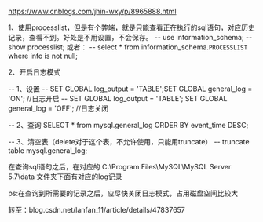https://www.cnblogs.com/jhin-wxy/p/8965888.html

1、使用processlist，但是有个弊端，就是只能查看正在执行的sql语句，对应历史记录，查看不到。好处是不用设置，不会保存。
-- use information_schema;
-- show processlist;
或者：
-- select * from information_schema.`PROCESSLIST` where info is not null;

2、开启日志模式

-- 1、设置
-- SET GLOBAL log_output = 'TABLE';SET GLOBAL general_log = 'ON';  //日志开启
-- SET GLOBAL log_output = 'TABLE'; SET GLOBAL general_log = 'OFF';  //日志关闭

-- 2、查询
SELECT * from mysql.general_log ORDER BY event_time DESC;

-- 3、清空表（delete对于这个表，不允许使用，只能用truncate）
-- truncate table mysql.general_log;

在查询sql语句之后，在对应的  C:\Program Files\MySQL\MySQL Server 5.7\data   文件夹下面有对应的log记录

ps:在查询到所需要的记录之后，应尽快关闭日志模式，占用磁盘空间比较大

 

转至：blog.csdn.net/lanfan_11/article/details/47837657
